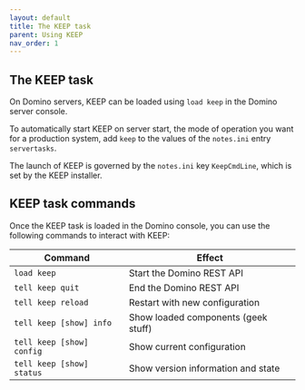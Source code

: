 ```yaml
---
layout: default
title: The KEEP task
parent: Using KEEP
nav_order: 1
---
```


## The KEEP task

On Domino servers, KEEP can be loaded using `load keep` in the Domino server console.

To automatically start KEEP on server start, the mode of operation you want for a production system, add `keep` to the values of the `notes.ini` entry `servertasks`.

The launch of KEEP is governed by the `notes.ini` key `KeepCmdLine`, which is set by the KEEP installer.

## KEEP task commands

Once the KEEP task is loaded in the Domino console, you can use the following commands to interact with KEEP:

| Command                   | Effect                              |
| ------------------------- | ----------------------------------- |
| `load keep`               | Start the Domino REST API           |
| `tell keep quit`          | End the Domino REST API             |
| `tell keep reload`        | Restart with new configuration      |
| `tell keep [show] info`   | Show loaded components (geek stuff) |
| `tell keep [show] config` | Show current configuration          |
| `tell keep [show] status` | Show version information and state  |
